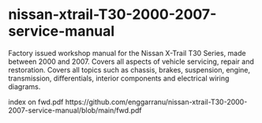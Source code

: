 # nissan-xtrail-T30-2000-2007-service-manual
Factory issued workshop manual for the Nissan X-Trail T30 Series, made between 2000 and 2007. Covers all aspects of vehicle servicing, repair and restoration. Covers all topics such as chassis, brakes, suspension, engine, transmission, differentials, interior components and electrical wiring diagrams.
<p>index on fwd.pdf https://github.com/enggarranu/nissan-xtrail-T30-2000-2007-service-manual/blob/main/fwd.pdf
